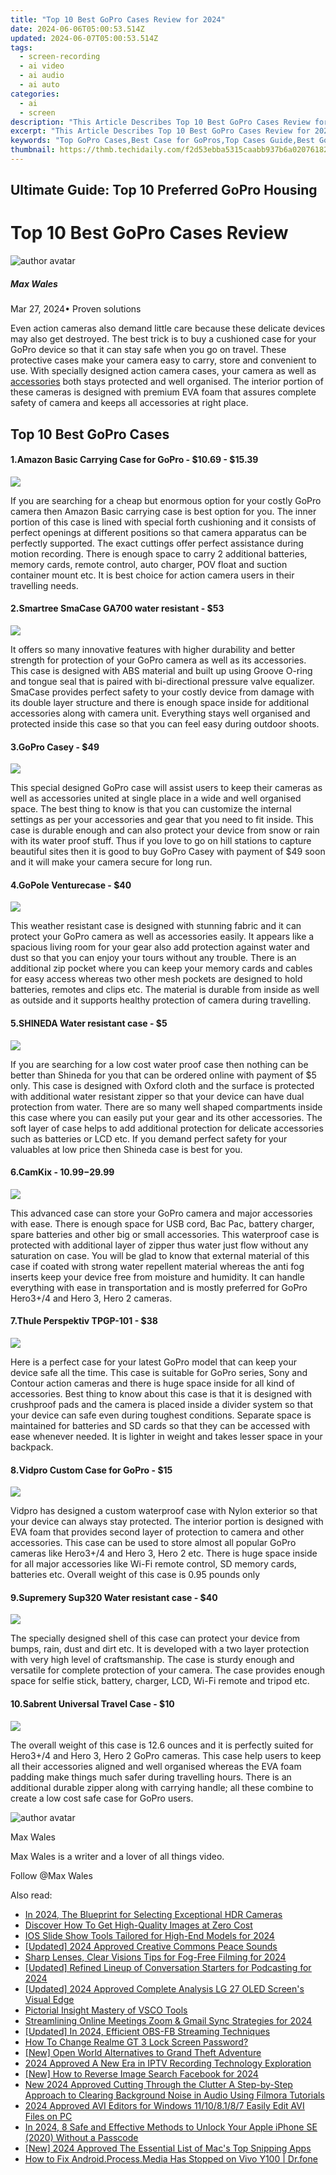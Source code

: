 ```yaml
---
title: "Top 10 Best GoPro Cases Review for 2024"
date: 2024-06-06T05:00:53.514Z
updated: 2024-06-07T05:00:53.514Z
tags: 
  - screen-recording
  - ai video
  - ai audio
  - ai auto
categories: 
  - ai
  - screen
description: "This Article Describes Top 10 Best GoPro Cases Review for 2024"
excerpt: "This Article Describes Top 10 Best GoPro Cases Review for 2024"
keywords: "Top GoPro Cases,Best Case for GoPros,Top Cases Guide,Best GoPro Protection,Top Cases Reviews,GoPro Safest Cases,Prime GoPro Cases"
thumbnail: https://thmb.techidaily.com/f2d53ebba5315caabb937b6a02076182259db722e8470506c861929020be203d.jpg
---
```


## Ultimate Guide: Top 10 Preferred GoPro Housing

# Top 10 Best GoPro Cases Review

![author avatar](https://images.wondershare.com/filmora/article-images/max-wales-author.jpg)

##### Max Wales

 Mar 27, 2024• Proven solutions

 Even action cameras also demand little care because these delicate devices may also get destroyed. The best trick is to buy a cushioned case for your GoPro device so that it can stay safe when you go on travel. These protective cases make your camera easy to carry, store and convenient to use. With specially designed action camera cases, your camera as well as [accessories](https://tools.techidaily.com/wondershare/filmora/download/) both stays protected and well organised. The interior portion of these cameras is designed with premium EVA foam that assures complete safety of camera and keeps all accessories at right place.

## Top 10 Best GoPro Cases

#### 1.Amazon Basic Carrying Case for GoPro - $10.69 - $15.39

![](https://images.wondershare.com/filmora/article-images/amazon-basic-carrying-case.jpg)

 If you are searching for a cheap but enormous option for your costly GoPro camera then Amazon Basic carrying case is best option for you. The inner portion of this case is lined with special forth cushioning and it consists of perfect openings at different positions so that camera apparatus can be perfectly supported. The exact cuttings offer perfect assistance during motion recording. There is enough space to carry 2 additional batteries, memory cards, remote control, auto charger, POV float and suction container mount etc. It is best choice for action camera users in their travelling needs.

#### 2.Smartree SmaCase GA700 water resistant - $53

![](https://images.wondershare.com/filmora/article-images/smartree-smacase-ga700.jpg)

 It offers so many innovative features with higher durability and better strength for protection of your GoPro camera as well as its accessories. This case is designed with ABS material and built up using Groove O-ring and tongue seal that is paired with bi-directional pressure valve equalizer. SmaCase provides perfect safety to your costly device from damage with its double layer structure and there is enough space inside for additional accessories along with camera unit. Everything stays well organised and protected inside this case so that you can feel easy during outdoor shoots.

#### 3.GoPro Casey - $49

![](https://images.wondershare.com/filmora/article-images/gopro-casey.jpg)

 This special designed GoPro case will assist users to keep their cameras as well as accessories united at single place in a wide and well organised space. The best thing to know is that you can customize the internal settings as per your accessories and gear that you need to fit inside. This case is durable enough and can also protect your device from snow or rain with its water proof stuff. Thus if you love to go on hill stations to capture beautiful sites then it is good to buy GoPro Casey with payment of $49 soon and it will make your camera secure for long run.

#### 4.GoPole Venturecase - $40

![](https://images.wondershare.com/filmora/article-images/gopole-venturecase.jpg)

 This weather resistant case is designed with stunning fabric and it can protect your GoPro camera as well as accessories easily. It appears like a spacious living room for your gear also add protection against water and dust so that you can enjoy your tours without any trouble. There is an additional zip pocket where you can keep your memory cards and cables for easy access whereas two other mesh pockets are designed to hold batteries, remotes and clips etc. The material is durable from inside as well as outside and it supports healthy protection of camera during travelling.

#### 5.SHINEDA Water resistant case - $5

![](https://images.wondershare.com/filmora/article-images/shineda-water-resistant.jpg)

 If you are searching for a low cost water proof case then nothing can be better than Shineda for you that can be ordered online with payment of $5 only. This case is designed with Oxford cloth and the surface is protected with additional water resistant zipper so that your device can have dual protection from water. There are so many well shaped compartments inside this case where you can easily put your gear and its other accessories. The soft layer of case helps to add additional protection for delicate accessories such as batteries or LCD etc. If you demand perfect safety for your valuables at low price then Shineda case is best for you.

#### 6.CamKix - $10.99-$29.99

![](https://images.wondershare.com/filmora/article-images/camkix-gopro-case.jpg)

 This advanced case can store your GoPro camera and major accessories with ease. There is enough space for USB cord, Bac Pac, battery charger, spare batteries and other big or small accessories. This waterproof case is protected with additional layer of zipper thus water just flow without any saturation on case. You will be glad to know that external material of this case if coated with strong water repellent material whereas the anti fog inserts keep your device free from moisture and humidity. It can handle everything with ease in transportation and is mostly preferred for GoPro Hero3+/4 and Hero 3, Hero 2 cameras.

#### 7.Thule Perspektiv TPGP-101 - $38

![](https://images.wondershare.com/filmora/article-images/thule-perspektiv-case.jpg)

 Here is a perfect case for your latest GoPro model that can keep your device safe all the time. This case is suitable for GoPro series, Sony and Contour action cameras and there is huge space inside for all kind of accessories. Best thing to know about this case is that it is designed with crushproof pads and the camera is placed inside a divider system so that your device can safe even during toughest conditions. Separate space is maintained for batteries and SD cards so that they can be accessed with ease whenever needed. It is lighter in weight and takes lesser space in your backpack.

#### 8.Vidpro Custom Case for GoPro - $15

![](https://images.wondershare.com/filmora/article-images/vidpro-custom-gopro-case.jpg)

 Vidpro has designed a custom waterproof case with Nylon exterior so that your device can always stay protected. The interior portion is designed with EVA foam that provides second layer of protection to camera and other accessories. This case can be used to store almost all popular GoPro cameras like Hero3+/4 and Hero 3, Hero 2 etc. There is huge space inside for all major accessories like Wi-Fi remote control, SD memory cards, batteries etc. Overall weight of this case is 0.95 pounds only

#### 9.Supremery Sup320 Water resistant case - $40

![](https://images.wondershare.com/filmora/article-images/supremery-gopro-case.jpg)

 The specially designed shell of this case can protect your device from bumps, rain, dust and dirt etc. It is developed with a two layer protection with very high level of craftsmanship. The case is sturdy enough and versatile for complete protection of your camera. The case provides enough space for selfie stick, battery, charger, LCD, Wi-Fi remote and tripod etc.

#### 10.Sabrent Universal Travel Case - $10

![](https://images.wondershare.com/filmora/article-images/sabrent-travel-case.jpg)

 The overall weight of this case is 12.6 ounces and it is perfectly suited for Hero3+/4 and Hero 3, Hero 2 GoPro cameras. This case help users to keep all their accessories aligned and well organised whereas the EVA foam padding make things much safer during travelling hours. There is an additional durable zipper along with carrying handle; all these combine to create a low cost safe case for GoPro users.

![author avatar](https://images.wondershare.com/filmora/article-images/max-wales-author.jpg)

Max Wales

Max Wales is a writer and a lover of all things video.

Follow @Max Wales


<ins class="adsbygoogle"
     style="display:block"
     data-ad-format="autorelaxed"
     data-ad-client="ca-pub-7571918770474297"
     data-ad-slot="1223367746"></ins>



<ins class="adsbygoogle"
     style="display:block"
     data-ad-client="ca-pub-7571918770474297"
     data-ad-slot="8358498916"
     data-ad-format="auto"
     data-full-width-responsive="true"></ins>


<span class="atpl-alsoreadstyle">Also read:</span>
<div><ul>
<li><a href="https://vp-tips.techidaily.com/in-2024-the-blueprint-for-selecting-exceptional-hdr-cameras/"><u>In 2024, The Blueprint for Selecting Exceptional HDR Cameras</u></a></li>
<li><a href="https://vp-tips.techidaily.com/discover-how-to-get-high-quality-images-at-zero-cost/"><u>Discover How To Get High-Quality Images at Zero Cost</u></a></li>
<li><a href="https://vp-tips.techidaily.com/ios-slide-show-tools-tailored-for-high-end-models-for-2024/"><u>IOS Slide Show Tools Tailored for High-End Models for 2024</u></a></li>
<li><a href="https://vp-tips.techidaily.com/updated-2024-approved-creative-commons-peace-sounds/"><u>[Updated] 2024 Approved  Creative Commons Peace Sounds</u></a></li>
<li><a href="https://vp-tips.techidaily.com/sharp-lenses-clear-visions-tips-for-fog-free-filming-for-2024/"><u>Sharp Lenses, Clear Visions  Tips for Fog-Free Filming for 2024</u></a></li>
<li><a href="https://vp-tips.techidaily.com/updated-refined-lineup-of-conversation-starters-for-podcasting-for-2024/"><u>[Updated] Refined Lineup of Conversation Starters for Podcasting for 2024</u></a></li>
<li><a href="https://vp-tips.techidaily.com/updated-2024-approved-complete-analysis-lg-27-oled-screens-visual-edge/"><u>[Updated] 2024 Approved  Complete Analysis  LG 27 OLED Screen's Visual Edge</u></a></li>
<li><a href="https://vp-tips.techidaily.com/pictorial-insight-mastery-of-vsco-tools/"><u>Pictorial Insight  Mastery of VSCO Tools</u></a></li>
<li><a href="https://vp-tips.techidaily.com/streamlining-online-meetings-zoom-and-gmail-sync-strategies-for-2024/"><u>Streamlining Online Meetings  Zoom & Gmail Sync Strategies for 2024</u></a></li>
<li><a href="https://visual-screen-recording.techidaily.com/updated-in-2024-efficient-obs-fb-streaming-techniques/"><u>[Updated] In 2024, Efficient OBS-FB Streaming Techniques</u></a></li>
<li><a href="https://easy-unlock-android.techidaily.com/how-to-change-realme-gt-3-lock-screen-password-by-drfone-android/"><u>How To Change Realme GT 3 Lock Screen Password?</u></a></li>
<li><a href="https://visual-screen-recording.techidaily.com/new-open-world-alternatives-to-grand-theft-adventure/"><u>[New] Open World Alternatives to Grand Theft Adventure</u></a></li>
<li><a href="https://remote-screen-capture.techidaily.com/2024-approved-a-new-era-in-iptv-recording-technology-exploration/"><u>2024 Approved  A New Era in IPTV Recording Technology Exploration</u></a></li>
<li><a href="https://facebook-video-recording.techidaily.com/new-how-to-reverse-image-search-facebook-for-2024/"><u>[New] How to Reverse Image Search Facebook for 2024</u></a></li>
<li><a href="https://sound-optimizing.techidaily.com/new-2024-approved-cutting-through-the-clutter-a-step-by-step-approach-to-clearing-background-noise-in-audio-using-filmora-tutorials/"><u>New 2024 Approved Cutting Through the Clutter A Step-by-Step Approach to Clearing Background Noise in Audio Using Filmora Tutorials</u></a></li>
<li><a href="https://ai-editing-video.techidaily.com/2024-approved-avi-editors-for-windows-11108187-easily-edit-avi-files-on-pc/"><u>2024 Approved AVI Editors for Windows 11/10/8.1/8/7 Easily Edit AVI Files on PC</u></a></li>
<li><a href="https://ios-unlock.techidaily.com/in-2024-8-safe-and-effective-methods-to-unlock-your-apple-iphone-se-2020-without-a-passcode-by-drfone-ios/"><u>In 2024, 8 Safe and Effective Methods to Unlock Your Apple iPhone SE (2020) Without a Passcode</u></a></li>
<li><a href="https://screen-video-capture.techidaily.com/new-2024-approved-the-essential-list-of-macs-top-snipping-apps/"><u>[New] 2024 Approved  The Essential List of Mac's Top Snipping Apps</u></a></li>
<li><a href="https://change-location.techidaily.com/how-to-fix-androidprocessmedia-has-stopped-on-vivo-y100-drfone-by-drfone-fix-android-problems-fix-android-problems/"><u>How to Fix Android.Process.Media Has Stopped on Vivo Y100 | Dr.fone</u></a></li>
</ul></div>
